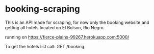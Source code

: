 # booking-scraping

This is an API made for scraping, for now only the booking website and getting all hotels located on El Bolson, Rio Negro.

running on https://fierce-plains-99267.herokuapp.com:5000/

To get the hotels list call: GET /booking
